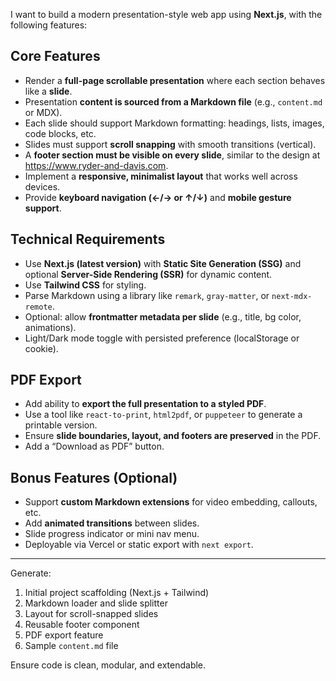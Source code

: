 I want to build a modern presentation-style web app using **Next.js**, with the following features:

## Core Features

- Render a **full-page scrollable presentation** where each section behaves like a **slide**.
- Presentation **content is sourced from a Markdown file** (e.g., `content.md` or MDX).
- Each slide should support Markdown formatting: headings, lists, images, code blocks, etc.
- Slides must support **scroll snapping** with smooth transitions (vertical).
- A **footer section must be visible on every slide**, similar to the design at https://www.ryder-and-davis.com.
- Implement a **responsive, minimalist layout** that works well across devices.
- Provide **keyboard navigation (←/→ or ↑/↓)** and **mobile gesture support**.

## Technical Requirements

- Use **Next.js (latest version)** with **Static Site Generation (SSG)** and optional **Server-Side Rendering (SSR)** for dynamic content.
- Use **Tailwind CSS** for styling.
- Parse Markdown using a library like `remark`, `gray-matter`, or `next-mdx-remote`.
- Optional: allow **frontmatter metadata per slide** (e.g., title, bg color, animations).
- Light/Dark mode toggle with persisted preference (localStorage or cookie).

## PDF Export

- Add ability to **export the full presentation to a styled PDF**.
- Use a tool like `react-to-print`, `html2pdf`, or `puppeteer` to generate a printable version.
- Ensure **slide boundaries, layout, and footers are preserved** in the PDF.
- Add a “Download as PDF” button.

## Bonus Features (Optional)

- Support **custom Markdown extensions** for video embedding, callouts, etc.
- Add **animated transitions** between slides.
- Slide progress indicator or mini nav menu.
- Deployable via Vercel or static export with `next export`.

---

Generate:
1. Initial project scaffolding (Next.js + Tailwind)
2. Markdown loader and slide splitter
3. Layout for scroll-snapped slides
4. Reusable footer component
5. PDF export feature
6. Sample `content.md` file

Ensure code is clean, modular, and extendable.
